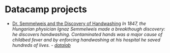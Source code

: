 # Datacamp projects
- [Dr. Semmelweis and the Discovery of Handwashing](https://github.com/gabboraron/datacamp_projects/tree/main/Dr.%20Semmelweis%20and%20the%20Discovery%20of%20Handwashing) *In 1847, the Hungarian physician Ignaz Semmelweis made a breakthough discovery: he discovers handwashing. Contaminated hands was a major cause of childbed fever and by enforcing handwashing at his hospital he saved hundreds of lives.* - *[datalab](https://www.datacamp.com/datalab/w/927dda32-8e04-45e1-a460-fd81260e7d8c/edit)*
